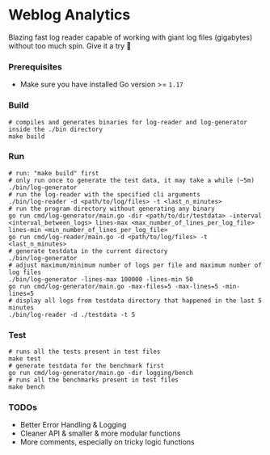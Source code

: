 # Weblog Analytics

Blazing fast log reader capable of working with giant log files (gigabytes) without too much spin.
Give it a try 🚀

### Prerequisites

- Make sure you have installed Go version >= `1.17`

### Build

```shell
# compiles and generates binaries for log-reader and log-generator inside the ./bin directory
make build
``` 

### Run

```shell
# run: "make build" first
# only run once to generate the test data, it may take a while (~5m)
./bin/log-generator
# run the log-reader with the specified cli arguments
./bin/log-reader -d <path/to/log/files> -t <last_n_minutes>
# run the program directory without generating any binary
go run cmd/log-generator/main.go -dir <path/to/dir/testdata> -interval <interval_between_logs> lines-max <max_number_of_lines_per_log_file> lines-min <min_number_of_lines_per_log_file>
go run cmd/log-reader/main.go -d <path/to/log/files> -t <last_n_minutes>
# generate testdata in the current directory
./bin/log-generator
# adjust maximum/minimum number of logs per file and maximum number of log files
./bin/log-generator -lines-max 100000 -lines-min 50
go run cmd/log-generator/main.go -max-files=5 -max-lines=5 -min-lines=5
# display all logs from testdata directory that happened in the last 5 minutes
./bin/log-reader -d ./testdata -t 5
```

### Test

```shell
# runs all the tests present in test files
make test
# generate testdata for the benchmark first
go run cmd/log-generator/main.go -dir logging/bench
# runs all the benchmarks present in test files
make bench
```

### TODOs

- Better Error Handling & Logging
- Cleaner API & smaller & more modular functions
- More comments, especially on tricky logic functions
